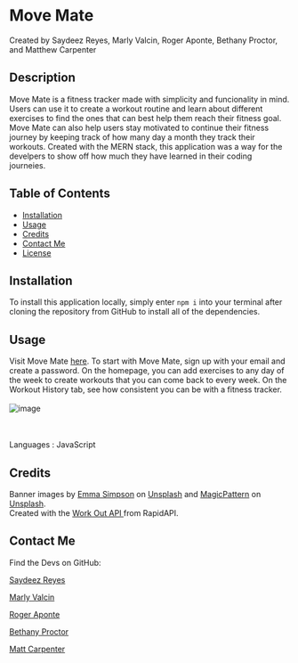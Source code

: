 # Move Mate
  Created by Saydeez Reyes, Marly Valcin, Roger Aponte, Bethany Proctor, and Matthew Carpenter

  ## Description
  Move Mate is a fitness tracker made with simplicity and funcionality in mind. Users can use it to create a workout routine and learn about different exercises to find the ones that can best help them reach their fitness goal. Move Mate can also help users stay motivated to continue their fitness journey by keeping track of how many day a month they track their workouts. Created with the MERN stack, this application was a way for the develpers to show off how much they have learned in their coding journeies.

  ## Table of Contents
  * [Installation](#installation)
  * [Usage](#usage)
  * [Credits](#credits)
  * [Contact Me](#contact-me)
  * [License](#license)

  ## Installation
  To install this application locally, simply enter `npm i` into your terminal after cloning the repository from GitHub to install all of the dependencies.

  ## Usage
  Visit Move Mate <a href="#"> here</a>. To start with Move Mate, sign up with your email and create a password. On the homepage, you can add exercises to any day of the week to create workouts that you can come back to every week. On the Workout History tab, see how consistent you can be with a fitness tracker. 
  </br>
  </br>
  ![image](https://github.com/user-attachments/assets/d8c9914c-f70e-48b4-8e7e-1902cb4d077e)

  </br>
  </br>
  Languages : JavaScript

  ## Credits
  Banner images by <a href="https://unsplash.com/@esdesignisms?utm_content=creditCopyText&utm_medium=referral&utm_source=unsplash">Emma Simpson</a> on <a href="https://unsplash.com/photos/woman-walking-on-pathway-during-daytime-mNGaaLeWEp0?utm_content=creditCopyText&utm_medium=referral&utm_source=unsplash">Unsplash</a> and <a href="https://unsplash.com/@magicpattern?utm_content=creditCopyText&utm_medium=referral&utm_source=unsplash">MagicPattern</a> on <a href="https://unsplash.com/photos/a-blurry-image-of-a-red-and-black-background-iAR6yhCkrxc?utm_content=creditCopyText&utm_medium=referral&utm_source=unsplash">Unsplash</a>.
  </br>
  Created with the <a href='https://rapidapi.com/naeimsalib/api/work-out-api1'> Work Out API </a> from RapidAPI. 

  ## Contact Me
  Find the Devs on GitHub: 

<a href="https://github.com/Saydeezr">Saydeez Reyes</a>

<a href="https://github.com/MarlyV1">Marly Valcin</a>

<a href="https://github.com/rogretheekyogre">Roger Aponte</a>

<a href="https://github.com/BethanyProctor">Bethany Proctor</a>

<a href="https://github.com/Matt-Carpenter-12">Matt Carpenter</a>
